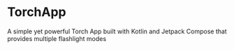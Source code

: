 # TorchApp
A simple yet powerful Torch App built with Kotlin and Jetpack Compose that provides multiple flashlight modes
